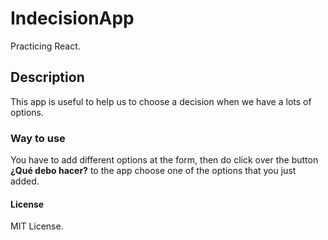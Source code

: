 # IndecisionApp
Practicing React.

## Description
This app is useful to help us to choose a decision when we have a lots of options.

### Way to use
You have to add different options at the form, then do click over the button **¿Qué debo hacer?** to the app choose one of the options that you just added.

#### License
MIT License.
